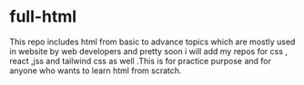 # full-html

This repo includes html from basic to advance topics which are mostly used in website by web developers  and pretty soon i will add my repos for css , react ,jss and tailwind css as well .This is for practice purpose and for anyone who wants to learn html from scratch.
